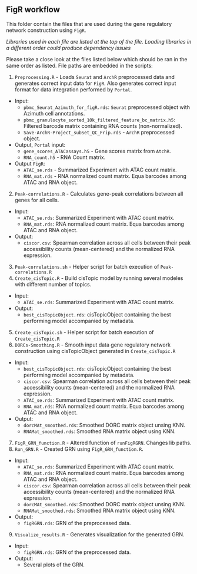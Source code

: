 ## FigR workflow 

This folder contain the files that are used during the gene regulatory network construction using `FigR`.

_Libraries used in each file are listed at the top of the file. Loading libraries in a different order could produce dependency issues_

Please take a close look at the files listed below which should be ran in the same order as listed. File paths are embedded in the scripts:
1. `Preprocessing.R` - Loads `Seurat` and `ArchR` preprocessed data and generates correct input data for `FigR`. Also generates correct input format for data integration performed by `Portal`.
  - Input:
    - `pbmc_Seurat_Azimuth_for_figR.rds`: `Seurat` preprocessed object with Azimuth cell annotations.
    - `pbmc_granulocyte_sorted_10k_filtered_feature_bc_matrix.h5`: Filtered barcode matrix containing RNA counts (non-normalized).
    - `Save-ArchR-Project_subSet_QC_Frip.rds` - `ArchR` preprocessed object.
  - Output, `Portal` input:
    - `gene_scores_ATACassays.h5` - Gene scores matrix from `AtchR`.
    - `RNA_count.h5` - RNA Count matrix. 
  - Output `FigR`:
    - `ATAC_se.rds` - Summarized Experiment with ATAC count matrix.
    - `RNA_mat.rds` - RNA normalized count matrix. Equa barcodes among ATAC and RNA object.
2. `Peak-correlations.R` - Calculates gene-peak correlations between all genes for all cells.
  - Input:
    - `ATAC_se.rds`: Summarized Experiment with ATAC count matrix.
    - `RNA_mat.rds`: RNA normalized count matrix. Equa barcodes among ATAC and RNA object.
  - Output:
    - `ciscor.csv`: Spearman correlation across all cells between their peak accessibility counts (mean-centered) and the normalized RNA expression.
3. `Peak-correlations.sh` - Helper script for batch execution of  `Peak-correlations.R`
4. `Create_cisTopic.R` - Build cisTopic model by running several modeles with different number of topics.
  - Input:
      - `ATAC_se.rds`: Summarized Experiment with ATAC count matrix.
  - Output:
      - `best_cisTopicObject.rds`: cisTopicObject containing the best performing model accompanied by metadata.
5. `Create_cisTopic.sh` - Helper script for batch execution of `Create_cisTopic.R`
6. `DORCs-Smoothing.R` - Smooth input data gene regulatory network construction using cisTopicObject generated in `Create_cisTopic.R`
  - Input:
    - `best_cisTopicObject.rds`: cisTopicObject containing the best performing model accompanied by metadata.
    - `ciscor.csv`: Spearman correlation across all cells between their peak accessibility counts (mean-centered) and the normalized RNA expression.
    - `ATAC_se.rds`: Summarized Experiment with ATAC count matrix.
    - `RNA_mat.rds`: RNA normalized count matrix. Equa barcodes among ATAC and RNA object.
  - Output:
    - `dorcMAt_smoothed.rds`: Smoothed DORC matrix object unsing KNN.
    - `RNAMat_smoothed.rds`: Smoothed RNA matrix object using KNN.
7. `FigR_GRN_function.R` - Altered function of `runFigRGRN`. Changes lib paths.
8. `Run_GRN.R` - Created GRN using `FigR_GRN_function.R`.
  - Input:
    - `ATAC_se.rds`: Summarized Experiment with ATAC count matrix.
    - `RNA_mat.rds`: RNA normalized count matrix. Equa barcodes among ATAC and RNA object.
    - `ciscor.csv`: Spearman correlation across all cells between their peak accessibility counts (mean-centered) and the normalized RNA expression.
    - `dorcMAt_smoothed.rds`: Smoothed DORC matrix object unsing KNN.
    - `RNAMat_smoothed.rds`: Smoothed RNA matrix object using KNN.
  - Output:
    - `figRGRN.rds`: GRN of the preprocessed data.
9. `Visualize_results.R` - Generates visualization for the generated GRN.
  - Input:
    - `figRGRN.rds`: GRN of the preprocessed data.
  - Output:
    - Several plots of the GRN.

    

